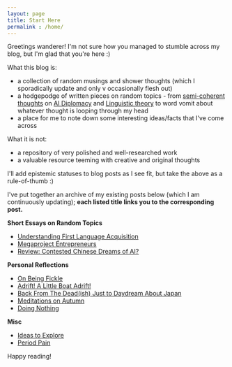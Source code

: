 ```yaml
---
layout: page
title: Start Here
permalink : /home/
---
```


Greetings wanderer! I'm not sure how you managed to stumble across my blog, but I'm glad that you're here :) 

What this blog is: 

- a collection of random musings and shower thoughts (which I sporadically update and only v occasionally flesh out)
- a hodgepodge of written pieces on random topics - from [semi-coherent thoughts](https://kwingading.github.io/2020/10/02/Megaproject-Entrepreneurs/) on [AI Diplomacy](https://kwingading.github.io/2021/03/16/Review-Contested-Chinese-Dreams-of-AI/) and [Linguistic theory](https://kwingading.github.io/2020/03/21/Understanding-First-Language-Acquisition/) to word vomit about whatever thought is looping through my head
- a place for me to note down some interesting ideas/facts that I've come across

What it is not:

- a repository of very polished and well-researched work
- a valuable resource teeming with creative and original thoughts

I'll add epistemic statuses to blog posts as I see fit, but take the above as a rule-of-thumb :) 

I've put together an archive of my existing posts below (which I am continuously updating); **each listed title links you to the corresponding post.**

**Short Essays on Random Topics**
- [Understanding First Language Acquisition](https://kwingading.github.io/2020/03/21/Understanding-First-Language-Acquisition/)
- [Megaproject Entrepreneurs](https://kwingading.github.io/2020/10/02/Megaproject-Entrepreneurs/)
- [Review: Contested Chinese Dreams of AI?](https://kwingading.github.io/2021/03/16/Review-Contested-Chinese-Dreams-of-AI/)

**Personal Reflections**
- [On Being Fickle](https://kwingading.github.io/2021/04/18/On-Being-Fickle/)
- [Adrift! A Little Boat Adrift!](https://kwingading.github.io/2021/04/09/Adrift!-A-little-boat-adrift!/)
- [Back From The Dead(ish) Just to Daydream About Japan](https://kwingading.github.io/2021/03/01/Back-From-the-Dead(ish)-Just-to-Daydream-about-Japan/)
- [Meditations on Autumn](https://kwingading.github.io/2020/10/05/Meditations-On-Autumn/)
- [Doing Nothing](https://kwingading.github.io/2020/04/12/Doing-Nothing/)

**Misc**
- [Ideas to Explore](https://kwingading.github.io/2020/05/04/Ideas-to-Explore/)
- [Period Pain](https://kwingading.github.io/2020/09/06/Period-Pain/)

Happy reading!
